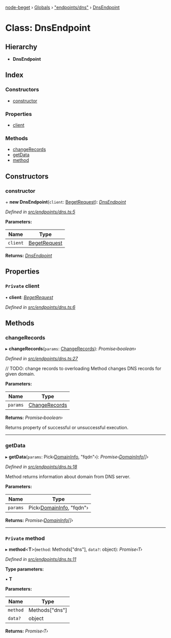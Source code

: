 [node-beget](../README.md) › [Globals](../globals.md) › ["endpoints/dns"](../modules/_endpoints_dns_.md) › [DnsEndpoint](_endpoints_dns_.dnsendpoint.md)

# Class: DnsEndpoint

## Hierarchy

* **DnsEndpoint**

## Index

### Constructors

* [constructor](_endpoints_dns_.dnsendpoint.md#constructor)

### Properties

* [client](_endpoints_dns_.dnsendpoint.md#private-client)

### Methods

* [changeRecords](_endpoints_dns_.dnsendpoint.md#changerecords)
* [getData](_endpoints_dns_.dnsendpoint.md#getdata)
* [method](_endpoints_dns_.dnsendpoint.md#private-method)

## Constructors

###  constructor

\+ **new DnsEndpoint**(`client`: [BegetRequest](_beget_request_.begetrequest.md)): *[DnsEndpoint](_endpoints_dns_.dnsendpoint.md)*

*Defined in [src/endpoints/dns.ts:5](https://github.com/olehcambel/node-beget/blob/9994d31/src/endpoints/dns.ts#L5)*

**Parameters:**

Name | Type |
------ | ------ |
`client` | [BegetRequest](_beget_request_.begetrequest.md) |

**Returns:** *[DnsEndpoint](_endpoints_dns_.dnsendpoint.md)*

## Properties

### `Private` client

• **client**: *[BegetRequest](_beget_request_.begetrequest.md)*

*Defined in [src/endpoints/dns.ts:6](https://github.com/olehcambel/node-beget/blob/9994d31/src/endpoints/dns.ts#L6)*

## Methods

###  changeRecords

▸ **changeRecords**(`params`: [ChangeRecords](../modules/_types_dns_interface_.md#changerecords)): *Promise‹boolean›*

*Defined in [src/endpoints/dns.ts:27](https://github.com/olehcambel/node-beget/blob/9994d31/src/endpoints/dns.ts#L27)*

// TODO: change records to overloading
Method changes DNS records for given domain.

**Parameters:**

Name | Type |
------ | ------ |
`params` | [ChangeRecords](../modules/_types_dns_interface_.md#changerecords) |

**Returns:** *Promise‹boolean›*

Returns property of successful or unsuccessful execution.

___

###  getData

▸ **getData**(`params`: Pick‹[DomainInfo](../interfaces/_types_dns_interface_.domaininfo.md), "fqdn"›): *Promise‹[DomainInfo](../interfaces/_types_dns_interface_.domaininfo.md)[]›*

*Defined in [src/endpoints/dns.ts:18](https://github.com/olehcambel/node-beget/blob/9994d31/src/endpoints/dns.ts#L18)*

Method returns information about domain from DNS server.

**Parameters:**

Name | Type |
------ | ------ |
`params` | Pick‹[DomainInfo](../interfaces/_types_dns_interface_.domaininfo.md), "fqdn"› |

**Returns:** *Promise‹[DomainInfo](../interfaces/_types_dns_interface_.domaininfo.md)[]›*

___

### `Private` method

▸ **method**<**T**>(`method`: Methods["dns"], `data?`: object): *Promise‹T›*

*Defined in [src/endpoints/dns.ts:11](https://github.com/olehcambel/node-beget/blob/9994d31/src/endpoints/dns.ts#L11)*

**Type parameters:**

▪ **T**

**Parameters:**

Name | Type |
------ | ------ |
`method` | Methods["dns"] |
`data?` | object |

**Returns:** *Promise‹T›*
